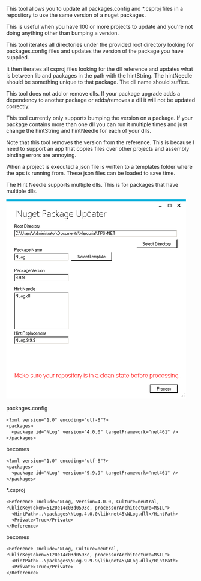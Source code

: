 This tool allows you to update all packages.config and *.csproj files in a repository to use the same version of a nuget packages.

This is useful when you have 100 or more projects to update and you're not doing anything other than bumping a version.

This tool iterates all directories under the provided root directory looking for packages.config files and updates the version of the package you have supplied.

It then iterates all csproj files looking for the dll reference and updates what is between lib and packages in the path with the hintString. The hintNeedle should 
be something unique to that package. The dll name should suffice.

This tool does not add or remove dlls. If your package upgrade adds a dependency to another package or adds/removes a dll it will not be updated correctly. 

This tool currently only supports bumping the version on a package. If your package contains more than one dll you can run it multiple times and just change the hintString
and hintNeedle for each of your dlls.

Note that this tool removes the version from the reference. This is because I need to support an app that copies files over other projects and assembly binding errors are annoying.

When a project is executed a json file is written to a templates folder where the aps is running from. These json files can be loaded to save time.

The Hint Needle supports multiple dlls. This is for packages that have multiple dlls. 

![Screenshot](readme/app.PNG)

packages.config
```
<?xml version="1.0" encoding="utf-8"?>
<packages>
  <package id="NLog" version="4.0.0" targetFramework="net461" />
</packages>
```
becomes
```
<?xml version="1.0" encoding="utf-8"?>
<packages>
  <package id="NLog" version="9.9.9" targetFramework="net461" />
</packages>
```




*.csproj
```
<Reference Include="NLog, Version=4.0.0, Culture=neutral, PublicKeyToken=5120e14c03d0593c, processorArchitecture=MSIL">
  <HintPath>..\packages\NLog.4.0.0\lib\net45\NLog.dll</HintPath>
  <Private>True</Private>
</Reference>
```	

becomes 

```
<Reference Include="NLog, Culture=neutral, PublicKeyToken=5120e14c03d0593c, processorArchitecture=MSIL">
  <HintPath>..\packages\NLog.9.9.9\lib\net45\NLog.dll</HintPath>
  <Private>True</Private>
</Reference>
```	